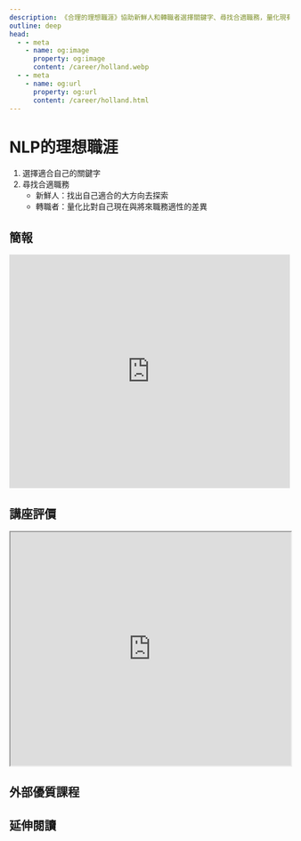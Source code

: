 ```yaml
---
description: 《合理的理想職涯》協助新鮮人和轉職者選擇關鍵字、尋找合適職務，量化現有與未來職務的適性差異。
outline: deep
head:
  - - meta
    - name: og:image
      property: og:image
      content: /career/holland.webp
  - - meta
    - name: og:url
      property: og:url
      content: /career/holland.html
---
```


# NLP的理想職涯

1. 選擇適合自己的關鍵字
2. 尋找合適職務
   * 新鮮人：找出自己適合的大方向去探索
   * 轉職者：量化比對自己現在與將來職務適性的差異

<Holland></Holland>

## 簡報

<iframe title="presentation" src="https://docs.google.com/presentation/d/1LXJlqRZL6ICsTg8QUVA0pDMY9eH7gSUA4MLqgoScAHw/embed?start=false&loop=false&delayms=3000" frameborder="0" width="100%" height="420" allowfullscreen="true" mozallowfullscreen="true" webkitallowfullscreen="true"></iframe>

## 講座評價

<iframe src="https://docs.google.com/spreadsheets/d/1K083vkWl1wKAKkLOga1G0Qvazeyu7KM_VxbhdypPsEU/pubhtml?widget=true&amp;headers=false" width="100%" height="420"></iframe>

## 外部優質課程

<Courses :modelValue="courseItems"></Courses>

## 延伸閱讀

<Books :modelValue="bookItems"></Books>

<script setup lang="ts">
import Holland from '../components/holland/index.vue'
import Courses from '../components/courses.vue'
import Books from '../components/books.vue'

const courseItems = [
    {
        image: '/career/springTime.png',
        description: `「探索潛意識，聆聽內心的回聲，擁抱真實，成為你心靈的騎象人。」
助人 NLP 國際認證課程・心理學專業培訓課程・沙龍活動體驗`,
        name: '韶光心理學苑',
        url: 'https://springtimenlp.com/',
    },
    {
        image: '/career/education.png',
        description: `人生設計心理諮商專業團隊成立於2010年，總部亞洲職業生涯發展中心位於香港，於北京、上海與成都設有分中心，由海內外一流心理、教育與商業諮詢碩博士組成。
結合臨床實務經驗與數據分析技術, 提供中英文專業心理諮商、情感與伴侶諮詢、職業生涯諮詢、企業內部訓練、線上/線下課程、學校生涯輔導、專業人員訓練…等服務，為來談者找理想的人生方向。`,
        name: '人生設計卡課程',
        url: 'https://www.accupass.com/organizer/detail/2003200357258690657700',
    },
]

const bookItems = [
    {
        id: '11100918401',
        name: 'MBTI，你的職業性格是什麼？：發現自己的優勢，規劃最適生涯',
        desc: `<p>解讀自己，接受自己，
找到最適合自己的生涯路！</p>

<p>全球500強HR都在用的MBTI分析系統，
是一種沒有任何偏見的工具，
能指引你妥善利用自己的性格優勢，
在職涯中找到最準確的角色，
真正享受每個階段的工作與人生。</p>
`,
    },
]
</script>
